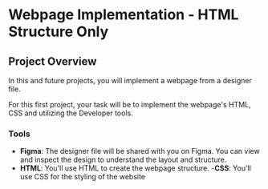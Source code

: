 # Webpage Implementation - HTML Structure Only

## Project Overview

In this and future projects, you will implement a webpage from a designer file.

For this first project, your task will be to implement the webpage's HTML, CSS and utilizing the Developer tools.

### Tools
- **Figma**: The designer file will be shared with you on Figma. You can view and inspect the design to understand the layout and structure.
- **HTML**: You'll use HTML to create the webpage structure.
-**CSS**: You'll use CSS for the styling of the website
